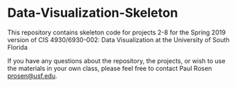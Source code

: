 # Data-Visualization-Skeleton
This repository contains skeleton code for projects 2-8 for the Spring 2019 version of CIS 4930/6930-002: Data Visualization at the University of South Florida

If you have any questions about the repository, the projects, or wish to use the materials in your own class, please feel free to contact Paul Rosen <prosen@usf.edu>.
